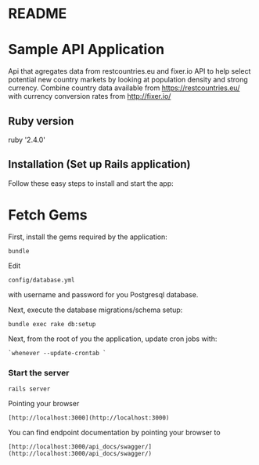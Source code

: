 # README

# Sample API Application

Api that agregates data from restcountries.eu and fixer.io 
API to help select potential new country markets by looking at population density and strong
currency. Combine country data available from https://restcountries.eu/ with currency
conversion rates from http://fixer.io/

## Ruby version
ruby '2.4.0'

## Installation (Set up Rails application)
Follow these easy steps to install and start the app:

# Fetch Gems 
First, install the gems required by the application:

    bundle

Edit 

	config/database.yml
	
with username and password for you Postgresql database.

Next, execute the database migrations/schema setup:

	bundle exec rake db:setup
	
Next, from the root of you the application, update cron jobs with:

	`whenever --update-crontab `

### Start the server

	rails server

Pointing your browser 

	[http://localhost:3000](http://localhost:3000)
 
 You can find endpoint documentation  by pointing your browser to 
 
	[http://localhost:3000/api_docs/swagger/](http://localhost:3000/api_docs/swagger/)
	
